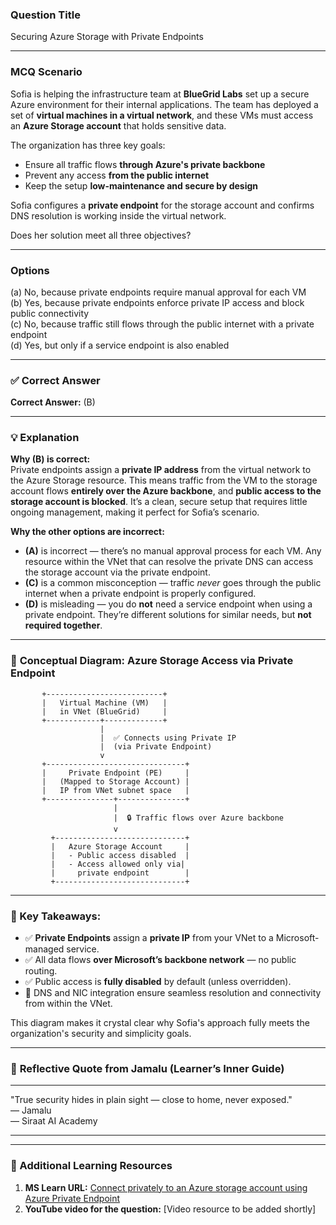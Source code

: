 ### **Question Title**  
Securing Azure Storage with Private Endpoints

---

### **MCQ Scenario**  
Sofia is helping the infrastructure team at **BlueGrid Labs** set up a secure Azure environment for their internal applications. The team has deployed a set of **virtual machines in a virtual network**, and these VMs must access an **Azure Storage account** that holds sensitive data.

The organization has three key goals:  
- Ensure all traffic flows **through Azure's private backbone**  
- Prevent any access **from the public internet**  
- Keep the setup **low-maintenance and secure by design**

Sofia configures a **private endpoint** for the storage account and confirms DNS resolution is working inside the virtual network.

Does her solution meet all three objectives?

---

### **Options**  
(a) No, because private endpoints require manual approval for each VM  
(b) Yes, because private endpoints enforce private IP access and block public connectivity  
(c) No, because traffic still flows through the public internet with a private endpoint  
(d) Yes, but only if a service endpoint is also enabled  

---

### ✅ **Correct Answer**  
**Correct Answer:** (B)

---

### 💡 **Explanation**  
**Why (B) is correct:**  
Private endpoints assign a **private IP address** from the virtual network to the Azure Storage resource. This means traffic from the VM to the storage account flows **entirely over the Azure backbone**, and **public access to the storage account is blocked**. It’s a clean, secure setup that requires little ongoing management, making it perfect for Sofia’s scenario.

**Why the other options are incorrect:**  
- **(A)** is incorrect — there’s no manual approval process for each VM. Any resource within the VNet that can resolve the private DNS can access the storage account via the private endpoint.  
- **(C)** is a common misconception — traffic *never* goes through the public internet when a private endpoint is properly configured.  
- **(D)** is misleading — you do **not** need a service endpoint when using a private endpoint. They’re different solutions for similar needs, but **not required together**.

---

### 🧩 **Conceptual Diagram: Azure Storage Access via Private Endpoint**

```plaintext
       +--------------------------+
       |   Virtual Machine (VM)   |
       |   in VNet (BlueGrid)     |
       +------------+-------------+
                    |
                    |  ✅ Connects using Private IP
                    |  (via Private Endpoint)
                    v
       +-------------------------------+
       |     Private Endpoint (PE)     |
       |   (Mapped to Storage Account) |
       |   IP from VNet subnet space   |
       +---------------+---------------+
                       |
                       |  🔒 Traffic flows over Azure backbone
                       v
         +-----------------------------+
         |   Azure Storage Account     |
         |   - Public access disabled  |
         |   - Access allowed only via|
         |     private endpoint        |
         +-----------------------------+
```

---

### 📝 Key Takeaways:

* ✅ **Private Endpoints** assign a **private IP** from your VNet to a Microsoft-managed service.
* ✅ All data flows **over Microsoft’s backbone network** — no public routing.
* ✅ Public access is **fully disabled** by default (unless overridden).
* 🔧 DNS and NIC integration ensure seamless resolution and connectivity from within the VNet.

This diagram makes it crystal clear why Sofia's approach fully meets the organization's security and simplicity goals.

---

### 💬 **Reflective Quote from Jamalu (Learner’s Inner Guide)**  
________________________________________  
"True security hides in plain sight — close to home, never exposed."  
— Jamalu  
— Siraat AI Academy  
________________________________________

---

### 🔗 Additional Learning Resources  
1. **MS Learn URL:** [Connect privately to an Azure storage account using Azure Private Endpoint](https://learn.microsoft.com/en-us/azure/private-link/create-private-endpoint-storage-portal)  
2. **YouTube video for the question:** [Video resource to be added shortly]
